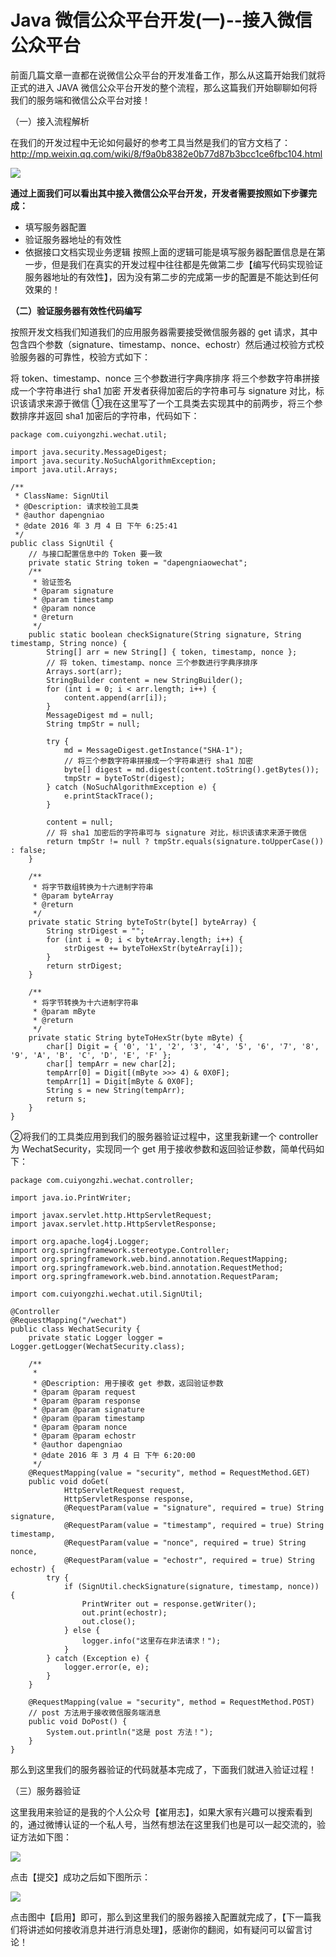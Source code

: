 # Java 微信公众平台开发(一)--接入微信公众平台

前面几篇文章一直都在说微信公众平台的开发准备工作，那么从这篇开始我们就将正式的进入 JAVA 微信公众平台开发的整个流程，那么这篇我们开始聊聊如何将我们的服务端和微信公众平台对接！

（一）接入流程解析

在我们的开发过程中无论如何最好的参考工具当然是我们的官方文档了：http://mp.weixin.qq.com/wiki/8/f9a0b8382e0b77d87b3bcc1ce6fbc104.html

![](images/16.png)

**通过上面我们可以看出其中接入微信公众平台开发，开发者需要按照如下步骤完成：**


- 填写服务器配置
- 验证服务器地址的有效性
- 依据接口文档实现业务逻辑
按照上面的逻辑可能是填写服务器配置信息是在第一步，但是我们在真实的开发过程中往往都是先做第二步【编写代码实现验证服务器地址的有效性】，因为没有第二步的完成第一步的配置是不能达到任何效果的！

**（二）验证服务器有效性代码编写**

按照开发文档我们知道我们的应用服务器需要接受微信服务器的 get 请求，其中包含四个参数（signature、timestamp、nonce、echostr）然后通过校验方式校验服务器的可靠性，校验方式如下：

将 token、timestamp、nonce 三个参数进行字典序排序
将三个参数字符串拼接成一个字符串进行 sha1 加密
开发者获得加密后的字符串可与 signature 对比，标识该请求来源于微信
①我在这里写了一个工具类去实现其中的前两步，将三个参数排序并返回 sha1 加密后的字符串，代码如下：
```
package com.cuiyongzhi.wechat.util;
 
import java.security.MessageDigest;  
import java.security.NoSuchAlgorithmException;  
import java.util.Arrays;  
   
/**
 * ClassName: SignUtil
 * @Description: 请求校验工具类 
 * @author dapengniao
 * @date 2016 年 3 月 4 日 下午 6:25:41
 */
public class SignUtil {  
    // 与接口配置信息中的 Token 要一致   
    private static String token = "dapengniaowechat";  
    /** 
     * 验证签名 
     * @param signature 
     * @param timestamp 
     * @param nonce 
     * @return 
     */  
    public static boolean checkSignature(String signature, String timestamp, String nonce) {  
        String[] arr = new String[] { token, timestamp, nonce };  
        // 将 token、timestamp、nonce 三个参数进行字典序排序   
        Arrays.sort(arr);  
        StringBuilder content = new StringBuilder();  
        for (int i = 0; i < arr.length; i++) {  
            content.append(arr[i]);  
        }  
        MessageDigest md = null;  
        String tmpStr = null;  
   
        try {  
            md = MessageDigest.getInstance("SHA-1");  
            // 将三个参数字符串拼接成一个字符串进行 sha1 加密   
            byte[] digest = md.digest(content.toString().getBytes());  
            tmpStr = byteToStr(digest);  
        } catch (NoSuchAlgorithmException e) {  
            e.printStackTrace();  
        }  
   
        content = null;  
        // 将 sha1 加密后的字符串可与 signature 对比，标识该请求来源于微信   
        return tmpStr != null ? tmpStr.equals(signature.toUpperCase()) : false;  
    }  
   
    /** 
     * 将字节数组转换为十六进制字符串 
     * @param byteArray 
     * @return 
     */  
    private static String byteToStr(byte[] byteArray) {  
        String strDigest = "";  
        for (int i = 0; i < byteArray.length; i++) {  
            strDigest += byteToHexStr(byteArray[i]);  
        }  
        return strDigest;  
    }  
   
    /** 
     * 将字节转换为十六进制字符串 
     * @param mByte 
     * @return 
     */  
    private static String byteToHexStr(byte mByte) {  
        char[] Digit = { '0', '1', '2', '3', '4', '5', '6', '7', '8', '9', 'A', 'B', 'C', 'D', 'E', 'F' };  
        char[] tempArr = new char[2];  
        tempArr[0] = Digit[(mByte >>> 4) & 0X0F];  
        tempArr[1] = Digit[mByte & 0X0F];  
        String s = new String(tempArr);  
        return s;  
    }  
}
```
②将我们的工具类应用到我们的服务器验证过程中，这里我新建一个 controller 为 WechatSecurity，实现同一个 get 用于接收参数和返回验证参数，简单代码如下：
```
package com.cuiyongzhi.wechat.controller;
 
import java.io.PrintWriter;
 
import javax.servlet.http.HttpServletRequest;
import javax.servlet.http.HttpServletResponse;
 
import org.apache.log4j.Logger;
import org.springframework.stereotype.Controller;
import org.springframework.web.bind.annotation.RequestMapping;
import org.springframework.web.bind.annotation.RequestMethod;
import org.springframework.web.bind.annotation.RequestParam;
 
import com.cuiyongzhi.wechat.util.SignUtil;
 
@Controller
@RequestMapping("/wechat")
public class WechatSecurity {
    private static Logger logger = Logger.getLogger(WechatSecurity.class);
 
    /**
     * 
     * @Description: 用于接收 get 参数，返回验证参数
     * @param @param request
     * @param @param response
     * @param @param signature
     * @param @param timestamp
     * @param @param nonce
     * @param @param echostr
     * @author dapengniao
     * @date 2016 年 3 月 4 日 下午 6:20:00
     */
    @RequestMapping(value = "security", method = RequestMethod.GET)
    public void doGet(
            HttpServletRequest request,
            HttpServletResponse response,
            @RequestParam(value = "signature", required = true) String signature,
            @RequestParam(value = "timestamp", required = true) String timestamp,
            @RequestParam(value = "nonce", required = true) String nonce,
            @RequestParam(value = "echostr", required = true) String echostr) {
        try {
            if (SignUtil.checkSignature(signature, timestamp, nonce)) {
                PrintWriter out = response.getWriter();
                out.print(echostr);
                out.close();
            } else {
                logger.info("这里存在非法请求！");
            }
        } catch (Exception e) {
            logger.error(e, e);
        }
    }
 
    @RequestMapping(value = "security", method = RequestMethod.POST)
    // post 方法用于接收微信服务端消息
    public void DoPost() {
        System.out.println("这是 post 方法！");
    }
}
```

那么到这里我们的服务器验证的代码就基本完成了，下面我们就进入验证过程！

（三）服务器验证

这里我用来验证的是我的个人公众号【崔用志】，如果大家有兴趣可以搜索看到的，通过微博认证的一个私人号，当然有想法在这里我们也是可以一起交流的，验证方法如下图：


![](images/17.png)

点击【提交】成功之后如下图所示：

![](images/18.png)

点击图中【启用】即可，那么到这里我们的服务器接入配置就完成了，【下一篇我们将讲述如何接收消息并进行消息处理】，感谢你的翻阅，如有疑问可以留言讨论！